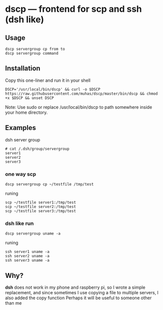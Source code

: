 # dscp — frontend for scp and ssh (dsh like)

## Usage

```
dscp servergroup cp from to
dscp servergroup command
```

## Installation

Copy this one-liner and run it in your shell

```
DSCP='/usr/local/bin/dscp' && curl -o $DSCP https://raw.githubusercontent.com/muhas/dscp/master/bin/dscp && chmod +x $DSCP && unset DSCP
```
Note: Use sudo or replace /usr/local/bin/dscp to path somewhere inside your home directory.


## Examples

dsh server group
```
# cat /.dsh/group/servergroup
server1
server2
server3
```

### one way scp
```
dscp servergroup cp ~/testfile /tmp/test
```
runing
```
scp ~/testfile server1:/tmp/test
scp ~/testfile server2:/tmp/test
scp ~/testfile server3:/tmp/test
```
### dsh like run
```
dscp servergroup uname -a
```
runing
```
ssh server1 uname -a
ssh server2 uname -a
ssh server3 uname -a
```

## Why?

**dsh** does not work in my phone and raspberry pi, so I wrote a simple replacement, and since sometimes I use copying a file to multiple servers, I also added the copy function
Perhaps it will be useful to someone other than me